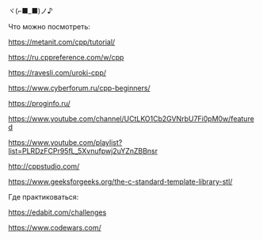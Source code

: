 ヾ(⌐■_■)ノ♪

Что можно посмотреть:

https://metanit.com/cpp/tutorial/

https://ru.cppreference.com/w/cpp

https://ravesli.com/uroki-cpp/

https://www.cyberforum.ru/cpp-beginners/

https://proginfo.ru/

https://www.youtube.com/channel/UCtLKO1Cb2GVNrbU7Fi0pM0w/featured

https://www.youtube.com/playlist?list=PLRDzFCPr95fL_5Xvnufpwj2uYZnZBBnsr

http://cppstudio.com/

https://www.geeksforgeeks.org/the-c-standard-template-library-stl/

Где практиковаться:

https://edabit.com/challenges

https://www.codewars.com/
